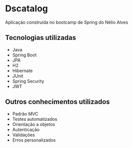 # Dscatalog
Aplicação construída no bootcamp de Spring do Nélio Alves

## Tecnologias utilizadas
- Java
- Spring Boot
- JPA
- H2
- Hibernate
- JUnit
- Spring Security
- JWT

## Outros conhecimentos utilizados
- Padrão MVC
- Testes automatizados
- Orientação a objetos
- Autenticação
- Validações
- Erros personalizados